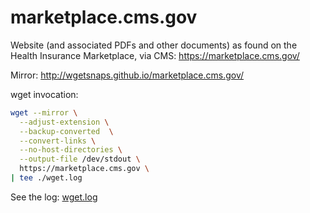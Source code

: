 # marketplace.cms.gov


Website (and associated PDFs and other documents) as found on the Health Insurance Marketplace, via CMS: https://marketplace.cms.gov/

Mirror:
http://wgetsnaps.github.io/marketplace.cms.gov/


wget invocation:

~~~sh
wget --mirror \
  --adjust-extension \
  --backup-converted  \
  --convert-links \
  --no-host-directories \
  --output-file /dev/stdout \
  https://marketplace.cms.gov \
| tee ./wget.log
~~~


See the log: [wget.log](wget.log)
